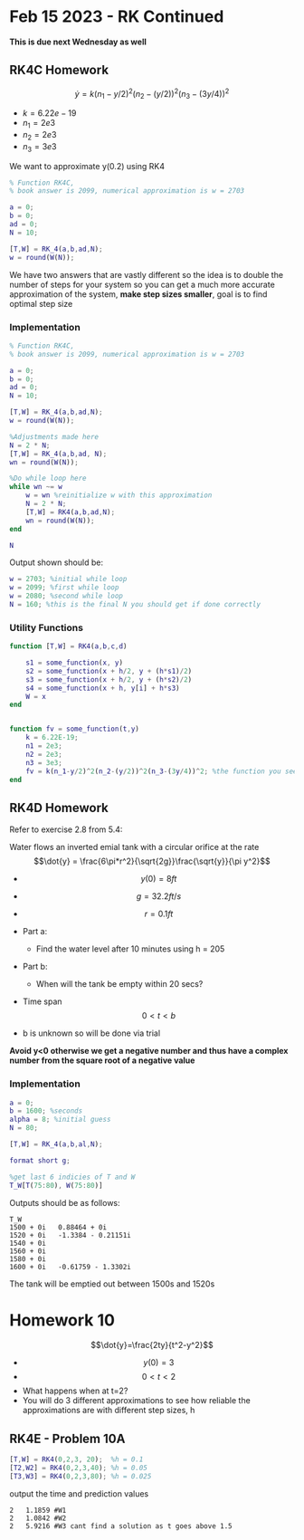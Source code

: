 # Feb 15 2023 - RK Continued 
**This is due next Wednesday as well**
<!-- 
This is an inline equation: $$V_{sphere} = \frac{4}{3}\pi r^3$$,<br> followed by a display style equation:

$$V_{sphere} = \frac{4}{3}\pi r^3$$ -->

## RK4C Homework

$$\dot{y}=k(n_1-y/2)^2(n_2-(y/2))^2(n_3-(3y/4))^2$$
- $k=6.22e-19$
- $n_1=2e3$
- $n_2=2e3$
- $n_3=3e3$

We want to approximate y(0.2) using RK4 

```matlab
% Function RK4C, 
% book answer is 2099, numerical approximation is w = 2703

a = 0;
b = 0;
ad = 0;
N = 10;

[T,W] = RK_4(a,b,ad,N);
w = round(W(N));
```

We have two answers that are vastly different so the idea is to double the number of steps for your system so you can get a much more accurate approximation of the system, **make step sizes smaller**, goal is to find optimal step size

### Implementation 
```matlab
% Function RK4C, 
% book answer is 2099, numerical approximation is w = 2703

a = 0;
b = 0;
ad = 0;
N = 10;

[T,W] = RK_4(a,b,ad,N);
w = round(W(N));

%Adjustments made here 
N = 2 * N;
[T,W] = RK_4(a,b,ad, N);
wn = round(W(N));

%Do while loop here 
while wn ~= w
    w = wn %reinitialize w with this approximation 
    N = 2 * N;
    [T,W] = RK4(a,b,ad,N);
    wn = round(W(N));
end

N
```

Output shown should be:
```matlab 
w = 2703; %initial while loop
w = 2099; %first while loop
w = 2080; %second while loop
N = 160; %this is the final N you should get if done correctly
```

### Utility Functions 
```matlab
function [T,W] = RK4(a,b,c,d)

    s1 = some_function(x, y)
    s2 = some_function(x + h/2, y + (h*s1)/2)
    s3 = some_function(x + h/2, y + (h*s2)/2)
    s4 = some_function(x + h, y[i] + h*s3)
    W = x
end 


function fv = some_function(t,y)
    k = 6.22E-19;
    n1 = 2e3;
    n2 = 2e3;
    n3 = 3e3;
    fv = k(n_1-y/2)^2(n_2-(y/2))^2(n_3-(3y/4))^2; %the function you see at the top page 
end

```

## RK4D Homework 
Refer to exercise 2.8 from 5.4:

Water flows an inverted emial tank with a circular orifice at the rate 
$$\dot{y} = \frac{6\pi*r^2}{\sqrt{2g}}\frac{\sqrt{y}}{\pi y^2}$$ 

- $$y(0) = 8ft$$
- $$g = 32.2 ft/s$$
- $$r=0.1ft$$
 
- Part a:
  - Find the water level after 10 minutes using h = 205
- Part b:
  - When will the tank be empty within 20 secs?
- Time span $$0<t<b$$
- b is unknown so will be done via trial 

**Avoid y<0 otherwise we get a negative number and thus have a complex number from the square root of a negative value**
### Implementation 
```matlab
a = 0;
b = 1600; %seconds
alpha = 8; %initial guess 
N = 80; 

[T,W] = RK_4(a,b,al,N);

format short g;

%get last 6 indicies of T and W 
T_W[T(75:80), W(75:80)]
```

Outputs should be as follows:
```
T_W
1500 + 0i   0.88464 + 0i
1520 + 0i   -1.3384 - 0.21151i
1540 + 0i
1560 + 0i
1580 + 0i
1600 + 0i   -0.61759 - 1.3302i
```

The tank will be emptied out between 1500s and 1520s 

# Homework 10 
$$\dot{y}=\frac{2ty}{t^2-y^2}$$
- $$y(0)=3$$
- $$0<t<2$$
- What happens when at t=2?
- You will do 3 different approximations to see how reliable the approximations are with different step sizes, h 

## RK4E - Problem 10A
```matlab
[T,W] = RK4(0,2,3, 20);  %h = 0.1
[T2,W2] = RK4(0,2,3,40); %h = 0.05
[T3,W3] = RK4(0,2,3,80); %h = 0.025
```
output the time and prediction values 
```
2   1.1859 #W1
2   1.0842 #W2
2   5.9216 #W3 cant find a solution as t goes above 1.5
```